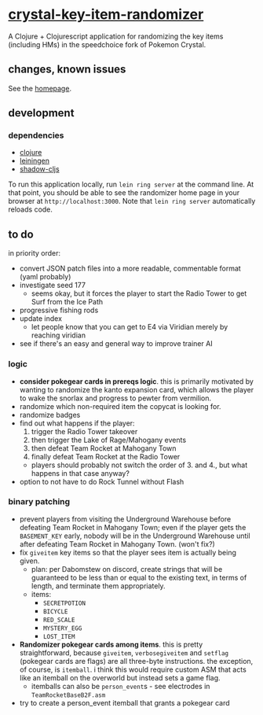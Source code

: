 # [crystal-key-item-randomizer](https://crystal-key-item-randomizer.herokuapp.com/)

A Clojure + Clojurescript application for randomizing the key items
(including HMs) in the speedchoice fork of Pokemon Crystal.

## changes, known issues

See the [homepage](https://crystal-key-item-randomizer.herokuapp.com/).

## development

### dependencies

* [clojure](https://clojure.org)
* [leiningen](https://leiningen.org)
* [shadow-cljs](http://shadow-cljs.org/)

To run this application locally, run `lein ring server` at the command
line. At that point, you should be able to see the randomizer home
page in your browser at `http://localhost:3000`. Note that `lein ring
server` automatically reloads code.

## to do

in priority order:

- convert JSON patch files into a more readable, commentable format
  (yaml probably)
- investigate seed 177
  - seems okay, but it forces the player to start the Radio Tower to
    get Surf from the Ice Path
- progressive fishing rods
- update index
  - let people know that you can get to E4 via Viridian merely by
    reaching viridian
- see if there's an easy and general way to improve trainer AI  

### logic

- **consider pokegear cards in prereqs logic**. this is primarily
  motivated by wanting to randomize the kanto expansion card, which
  allows the player to wake the snorlax and progress to pewter from
  vermilion.
- randomize which non-required item the copycat is looking for.
- randomize badges
- find out what happens if the player:
  1. trigger the Radio Tower takeover
  2. then trigger the Lake of Rage/Mahogany events
  3. then defeat Team Rocket at Mahogany Town
  4. finally defeat Team Rocket at the Radio Tower
  - players should probably not switch the order of 3. and 4., but
    what happens in that case anyway?
- option to not have to do Rock Tunnel without Flash

### binary patching

- prevent players from visiting the Underground Warehouse before
  defeating Team Rocket in Mahogany Town; even if the player gets the
  `BASEMENT_KEY` early, nobody will be in the Underground Warehouse
  until after defeating Team Rocket in Mahogany Town. (won't fix?)
- fix `giveitem` key items so that the player sees item is actually
  being given.
  - plan: per Dabomstew on discord, create strings that will be
    guaranteed to be less than or equal to the existing text, in terms
    of length, and terminate them appropriately.
  - items:
	- `SECRETPOTION`
    - `BICYCLE`
    - `RED_SCALE`
    - `MYSTERY_EGG`
    - `LOST_ITEM`
- **Randomizer pokegear cards among items**. this is pretty
  straightforward, because `giveitem`, `verbosegiveitem` and `setflag`
  (pokegear cards are flags) are all three-byte instructions. the
  exception, of course, is `itemball`. i think this would require
  custom ASM that acts like an itemball on the overworld but instead
  sets a game flag.
  - itemballs can also be `person_event`s - see electrodes in
    `TeamRocketBaseB2F.asm`
- try to create a person_event itemball that grants a pokegear card

[pclalv/randomizer-labels]: https://github.com/pclalv/pokecrystal/tree/randomizer-labels
[pclalv/speedchoice]: https://github.com/pclalv/pokecrystal/tree/speedchoice
